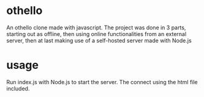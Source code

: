 # othello
An othello clone made with javascript. The project was done in 3 parts, starting out as offline, then using online functionalities from an external server, then at last making use of a self-hosted server made with Node.js

# usage
Run index.js with Node.js to start the server.
The connect using the html file included.
